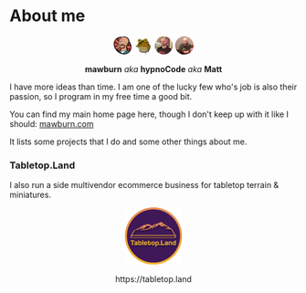 # About me

<p align="center">
  <img src="https://raw.githubusercontent.com/mawburn/mawburn/main/lars-tiny.webp" alt="Matt Burnett - mawburn Lars Fillmore" />
  <img src="https://raw.githubusercontent.com/mawburn/mawburn/main/hypnoCode-tiny.webp" alt="Matt Burnett - hypnoCode" />
  <img src="https://raw.githubusercontent.com/mawburn/mawburn/main/photo.webp" alt="Matt Burnett" />
  <img src="https://raw.githubusercontent.com/mawburn/mawburn/main/Discord.webp" alt="hypnoCode - Discord" width="32px" height="32px" />
</p>
<p align="center">
  <strong>mawburn</strong> 
  <em>aka</em> <strong>hypnoCode</strong> 
  <em>aka</em> <strong>Matt</strong>
</p>

I have more ideas than time. I am one of the lucky few who's job is also their passion, so I program in my free time a good bit. 

You can find my main home page here, though I don't keep up with it like I should: [mawburn.com](https://mawburn.com)

It lists some projects that I do and some other things about me. 

### Tabletop.Land

I also run a side multivendor ecommerce business for tabletop terrain & miniatures.

<p align="center">
<a align="center" href="https://tabletop.land" rel="noopener"><img src="https://raw.githubusercontent.com/mawburn/mawburn/main/tabletopland.webp" alt="TabletopLand - Terrain, Miniatures, & more" />
 </a>
</p>
<p align="center">
  https://tabletop.land
</p>
